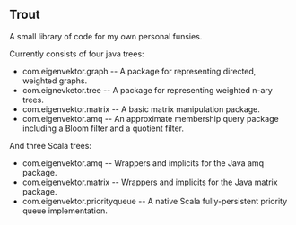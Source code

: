 Trout
-----

A small library of code for my own personal funsies.

Currently consists of four java trees:

+ com.eigenvektor.graph -- A package for representing directed, weighted graphs.
+ com.eignevketor.tree -- A package for representing weighted n-ary trees.
+ com.eigenvektor.matrix -- A basic matrix manipulation package.
+ com.eigenvektor.amq -- An approximate membership query package including a Bloom filter and a quotient filter.

And three Scala trees:

+ com.eigenvektor.amq -- Wrappers and implicits for the Java amq package.
+ com.eigenvektor.matrix -- Wrappers and implicits for the Java matrix package.
+ com.eigenvektor.priorityqueue -- A native Scala fully-persistent priority queue implementation.
